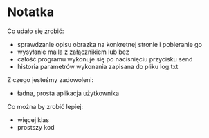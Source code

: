 ﻿# Notatka


Co udało się zrobić:
- sprawdzanie opisu obrazka na konkretnej stronie i pobieranie go
- wysyłanie maila z załącznikiem lub bez
- całość programu wykonuje się po naciśnięciu przycisku send
- historia parametrów wykonania zapisana do pliku log.txt

Z czego jesteśmy zadowoleni:
- ładna, prosta aplikacja użytkownika

Co można by zrobić lepiej:
- więcej klas
- prostszy kod